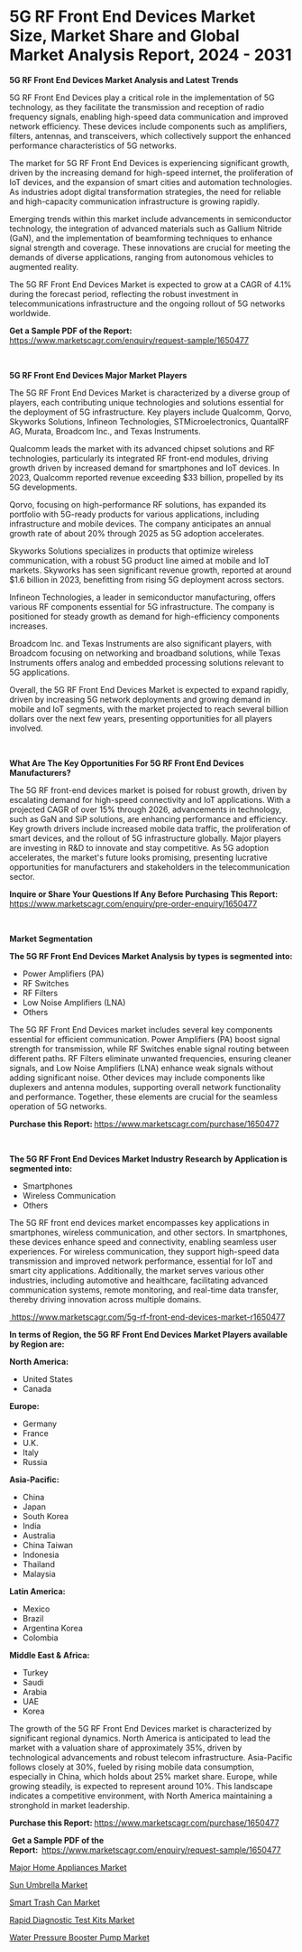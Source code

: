 <p><h1>5G RF Front End Devices Market Size, Market Share and Global Market Analysis Report, 2024 - 2031</h1></p><p><strong>5G RF Front End Devices Market Analysis and Latest Trends</strong></p>
<p><p>5G RF Front End Devices play a critical role in the implementation of 5G technology, as they facilitate the transmission and reception of radio frequency signals, enabling high-speed data communication and improved network efficiency. These devices include components such as amplifiers, filters, antennas, and transceivers, which collectively support the enhanced performance characteristics of 5G networks.</p><p>The market for 5G RF Front End Devices is experiencing significant growth, driven by the increasing demand for high-speed internet, the proliferation of IoT devices, and the expansion of smart cities and automation technologies. As industries adopt digital transformation strategies, the need for reliable and high-capacity communication infrastructure is growing rapidly. </p><p>Emerging trends within this market include advancements in semiconductor technology, the integration of advanced materials such as Gallium Nitride (GaN), and the implementation of beamforming techniques to enhance signal strength and coverage. These innovations are crucial for meeting the demands of diverse applications, ranging from autonomous vehicles to augmented reality.</p><p>The 5G RF Front End Devices Market is expected to grow at a CAGR of 4.1% during the forecast period, reflecting the robust investment in telecommunications infrastructure and the ongoing rollout of 5G networks worldwide.</p></p>
<p><strong>Get a Sample PDF of the Report:&nbsp;</strong> <a href="https://www.marketscagr.com/enquiry/request-sample/1650477?utm_campaign=1177&utm_medium=2&utm_source=Github&utm_content=ia&utm_term=26092024&utm_id=5g-rf-front-end-devices">https://www.marketscagr.com/enquiry/request-sample/1650477</a></p>
<p>&nbsp;</p>
<p><strong>5G RF Front End Devices Major Market Players</strong></p>
<p><p>The 5G RF Front End Devices Market is characterized by a diverse group of players, each contributing unique technologies and solutions essential for the deployment of 5G infrastructure. Key players include Qualcomm, Qorvo, Skyworks Solutions, Infineon Technologies, STMicroelectronics, QuantalRF AG, Murata, Broadcom Inc., and Texas Instruments.</p><p>Qualcomm leads the market with its advanced chipset solutions and RF technologies, particularly its integrated RF front-end modules, driving growth driven by increased demand for smartphones and IoT devices. In 2023, Qualcomm reported revenue exceeding $33 billion, propelled by its 5G developments.</p><p>Qorvo, focusing on high-performance RF solutions, has expanded its portfolio with 5G-ready products for various applications, including infrastructure and mobile devices. The company anticipates an annual growth rate of about 20% through 2025 as 5G adoption accelerates.</p><p>Skyworks Solutions specializes in products that optimize wireless communication, with a robust 5G product line aimed at mobile and IoT markets. Skyworks has seen significant revenue growth, reported at around $1.6 billion in 2023, benefitting from rising 5G deployment across sectors.</p><p>Infineon Technologies, a leader in semiconductor manufacturing, offers various RF components essential for 5G infrastructure. The company is positioned for steady growth as demand for high-efficiency components increases. </p><p>Broadcom Inc. and Texas Instruments are also significant players, with Broadcom focusing on networking and broadband solutions, while Texas Instruments offers analog and embedded processing solutions relevant to 5G applications.</p><p>Overall, the 5G RF Front End Devices Market is expected to expand rapidly, driven by increasing 5G network deployments and growing demand in mobile and IoT segments, with the market projected to reach several billion dollars over the next few years, presenting opportunities for all players involved.</p></p>
<p>&nbsp;</p>
<p><strong>What Are The Key Opportunities For 5G RF Front End Devices Manufacturers?</strong></p>
<p><p>The 5G RF front-end devices market is poised for robust growth, driven by escalating demand for high-speed connectivity and IoT applications. With a projected CAGR of over 15% through 2026, advancements in technology, such as GaN and SiP solutions, are enhancing performance and efficiency. Key growth drivers include increased mobile data traffic, the proliferation of smart devices, and the rollout of 5G infrastructure globally. Major players are investing in R&D to innovate and stay competitive. As 5G adoption accelerates, the market's future looks promising, presenting lucrative opportunities for manufacturers and stakeholders in the telecommunication sector.</p></p>
<p><strong>Inquire or Share Your Questions If Any Before Purchasing This Report:</strong> <a href="https://www.marketscagr.com/enquiry/pre-order-enquiry/1650477?utm_campaign=1177&utm_medium=2&utm_source=Github&utm_content=ia&utm_term=26092024&utm_id=5g-rf-front-end-devices">https://www.marketscagr.com/enquiry/pre-order-enquiry/1650477</a></p>
<p>&nbsp;</p>
<p><strong>Market Segmentation</strong></p>
<p><strong>The 5G RF Front End Devices Market Analysis by types is segmented into:</strong></p>
<p><ul><li>Power Amplifiers (PA)</li><li>RF Switches</li><li>RF Filters</li><li>Low Noise Amplifiers (LNA)</li><li>Others</li></ul></p>
<p><p>The 5G RF Front End Devices market includes several key components essential for efficient communication. Power Amplifiers (PA) boost signal strength for transmission, while RF Switches enable signal routing between different paths. RF Filters eliminate unwanted frequencies, ensuring cleaner signals, and Low Noise Amplifiers (LNA) enhance weak signals without adding significant noise. Other devices may include components like duplexers and antenna modules, supporting overall network functionality and performance. Together, these elements are crucial for the seamless operation of 5G networks.</p></p>
<p><strong>Purchase this Report:&nbsp;</strong><a href="https://www.marketscagr.com/purchase/1650477?utm_campaign=1177&utm_medium=2&utm_source=Github&utm_content=ia&utm_term=26092024&utm_id=5g-rf-front-end-devices">https://www.marketscagr.com/purchase/1650477</a></p>
<p>&nbsp;</p>
<p><strong>The 5G RF Front End Devices Market Industry Research by Application is segmented into:</strong></p>
<p><ul><li>Smartphones</li><li>Wireless Communication</li><li>Others</li></ul></p>
<p><p>The 5G RF front end devices market encompasses key applications in smartphones, wireless communication, and other sectors. In smartphones, these devices enhance speed and connectivity, enabling seamless user experiences. For wireless communication, they support high-speed data transmission and improved network performance, essential for IoT and smart city applications. Additionally, the market serves various other industries, including automotive and healthcare, facilitating advanced communication systems, remote monitoring, and real-time data transfer, thereby driving innovation across multiple domains.</p></p>
<p><a href="https://www.marketscagr.com/5g-rf-front-end-devices-market-r1650477?utm_campaign=1177&utm_medium=2&utm_source=Github&utm_content=ia&utm_term=26092024&utm_id=5g-rf-front-end-devices">&nbsp;https://www.marketscagr.com/5g-rf-front-end-devices-market-r1650477</a></p>
<p><strong>In terms of Region, the 5G RF Front End Devices Market Players available by Region are:</strong></p>
<p>
    <p> <strong> North America: </strong>
        <ul>
            <li>United States</li>
            <li>Canada</li>
        </ul>
        </p> 
    <p> <strong> Europe: </strong>
        <ul>
            <li>Germany</li>
            <li>France</li>
            <li>U.K.</li>
            <li>Italy</li>
            <li>Russia</li>
        </ul>
        </p> 
    <p> <strong> Asia-Pacific: </strong>
        <ul>
            <li>China</li>
            <li>Japan</li>
            <li>South Korea</li>
            <li>India</li>
            <li>Australia</li>
            <li>China Taiwan</li>
            <li>Indonesia</li>
            <li>Thailand</li>
            <li>Malaysia</li>
        </ul>
        </p> 
    <p> <strong> Latin America: </strong>
        <ul>
            <li>Mexico</li>
            <li>Brazil</li>
            <li>Argentina Korea</li>
            <li>Colombia</li>
        </ul>
        </p> 
    <p> <strong> Middle East & Africa: </strong>
        <ul>
            <li>Turkey</li>
            <li>Saudi</li>
            <li>Arabia</li>
            <li>UAE</li>
            <li>Korea</li>
        </ul>
    </p>
    </p>
<p><p>The growth of the 5G RF Front End Devices market is characterized by significant regional dynamics. North America is anticipated to lead the market with a valuation share of approximately 35%, driven by technological advancements and robust telecom infrastructure. Asia-Pacific follows closely at 30%, fueled by rising mobile data consumption, especially in China, which holds about 25% market share. Europe, while growing steadily, is expected to represent around 10%. This landscape indicates a competitive environment, with North America maintaining a stronghold in market leadership.</p></p>
<p><strong>Purchase this Report: </strong><a href="https://www.marketscagr.com/purchase/1650477?utm_campaign=1177&utm_medium=2&utm_source=Github&utm_content=ia&utm_term=26092024&utm_id=5g-rf-front-end-devices">https://www.marketscagr.com/purchase/1650477</a></p>
<p>&nbsp;<strong>Get a Sample PDF of the Report:&nbsp;&nbsp;</strong><a href="https://www.marketscagr.com/enquiry/request-sample/1650477?utm_campaign=1177&utm_medium=2&utm_source=Github&utm_content=ia&utm_term=26092024&utm_id=5g-rf-front-end-devices">https://www.marketscagr.com/enquiry/request-sample/1650477</a></p>
<p><strong></strong></p>
<p><p><a href="https://www.linkedin.com/pulse/analyzing-key-drivers-major-home-appliances-market-trends-5pdjc?trackingId=O%2BFHaCSrRm2rEVl01zbQcA%3D%3D&utm_campaign=1177&utm_medium=2&utm_source=Github&utm_content=ia&utm_term=26092024&utm_id=5g-rf-front-end-devices">Major Home Appliances Market</a></p><p><a href="https://issuu.com/reportprime-2/docs/sun-umbrella-market-size-2030.pptx_a07eb5fb5e32d0?utm_campaign=1177&utm_medium=2&utm_source=Github&utm_content=ia&utm_term=26092024&utm_id=5g-rf-front-end-devices">Sun Umbrella Market</a></p><p><a href="https://issuu.com/reportprime-2/docs/smart-trash-can-market-size-2030.pp_ebe05e8c72527d?utm_campaign=1177&utm_medium=2&utm_source=Github&utm_content=ia&utm_term=26092024&utm_id=5g-rf-front-end-devices">Smart Trash Can Market</a></p><p><a href="https://www.linkedin.com/pulse/rapid-diagnostic-test-kits-market-outlook-forecast-from-k8asf?trackingId=pT79PhOrRge2VxihPN2BqA%3D%3D&utm_campaign=1177&utm_medium=2&utm_source=Github&utm_content=ia&utm_term=26092024&utm_id=5g-rf-front-end-devices">Rapid Diagnostic Test Kits Market</a></p><p><a href="https://www.linkedin.com/pulse/what-growth-drivers-water-pressure-booster-pump-market-comprehensive-2igyf?trackingId=ZAfhdXCLQ%2BOo1VBXXrGTNQ%3D%3D&utm_campaign=1177&utm_medium=2&utm_source=Github&utm_content=ia&utm_term=26092024&utm_id=5g-rf-front-end-devices">Water Pressure Booster Pump Market</a></p></p>